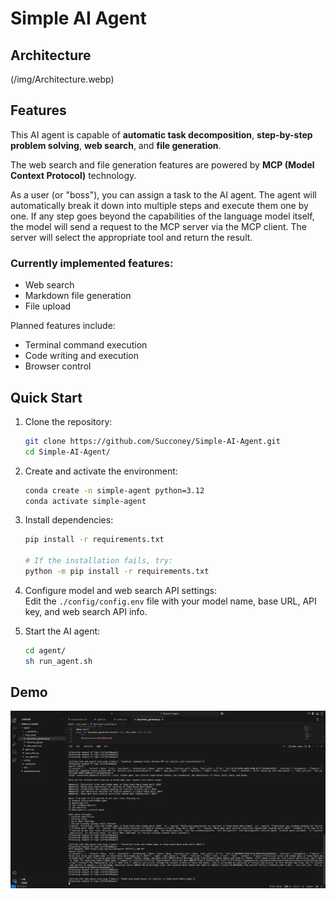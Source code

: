 # Simple AI Agent
## Architecture
(/img/Architecture.webp)

## Features

This AI agent is capable of **automatic task decomposition**, **step-by-step problem solving**, **web search**, and **file generation**.

The web search and file generation features are powered by **MCP (Model Context Protocol)** technology.

As a user (or "boss"), you can assign a task to the AI agent. The agent will automatically break it down into multiple steps and execute them one by one. If any step goes beyond the capabilities of the language model itself, the model will send a request to the MCP server via the MCP client. The server will select the appropriate tool and return the result.

### Currently implemented features:
- Web search  
- Markdown file generation  
- File upload  

Planned features include:
- Terminal command execution  
- Code writing and execution  
- Browser control  

## Quick Start

1. Clone the repository:
   ```bash
   git clone https://github.com/Succoney/Simple-AI-Agent.git
   cd Simple-AI-Agent/
   ```

2. Create and activate the environment:
   ```bash
   conda create -n simple-agent python=3.12
   conda activate simple-agent
   ```

3. Install dependencies:
   ```bash
   pip install -r requirements.txt

   # If the installation fails, try:
   python -m pip install -r requirements.txt
   ```

4. Configure model and web search API settings:  
   Edit the `./config/config.env` file with your model name, base URL, API key, and web search API info.

5. Start the AI agent:
   ```bash
   cd agent/
   sh run_agent.sh
   ```

## Demo

[![Demo Video](/img/video.webp)](https://www.bilibili.com/video/BV1d5dJY8E4n?t=10.3)
